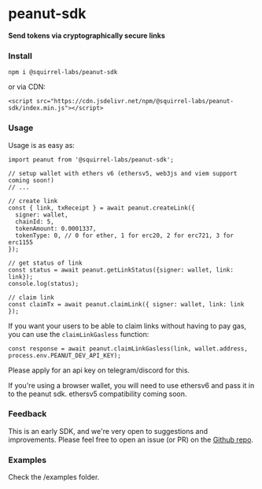 # peanut-sdk

**Send tokens via cryptographically secure links**

### Install

`npm i @squirrel-labs/peanut-sdk`

or via CDN:

`<script src="https://cdn.jsdelivr.net/npm/@squirrel-labs/peanut-sdk/index.min.js"></script> `


### Usage

Usage is as easy as:

```
import peanut from '@squirrel-labs/peanut-sdk';

// setup wallet with ethers v6 (ethersv5, web3js and viem support coming soon!)
// ...

// create link
const { link, txReceipt } = await peanut.createLink({
  signer: wallet,
  chainId: 5,
  tokenAmount: 0.0001337,
  tokenType: 0, // 0 for ether, 1 for erc20, 2 for erc721, 3 for erc1155
});

// get status of link
const status = await peanut.getLinkStatus({signer: wallet, link: link});
console.log(status);

// claim link
const claimTx = await peanut.claimLink({ signer: wallet, link: link });
```

If you want your users to be able to claim links without having to pay gas, you can use the `claimLinkGasless` function:
```
const response = await peanut.claimLinkGasless(link, wallet.address, process.env.PEANUT_DEV_API_KEY);
```
Please apply for an api key on telegram/discord for this.


If you're using a browser wallet, you will need to use ethersv6 and pass it in to the peanut sdk. ethersv5 compatibility coming soon.

### Feedback

This is an early SDK, and we're very open to suggestions and improvements. Please feel free to open an issue (or PR) on the [Github repo](https://github.com/ProphetFund/peanut-sdk/issues).


### Examples

Check the /examples folder.